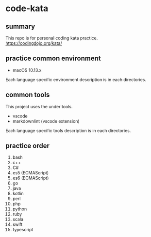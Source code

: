 # code-kata

## summary

This repo is for personal coding kata practice.  
<https://codingdojo.org/kata/>

## practice common environment

- macOS 10.13.x

Each language specific environment description is in each directories.

## common tools

This project uses the under tools.

- vscode
- markdownlint (vscode extension)

Each language specific tools description is in each directories.

## practice order

1. bash
1. c++
1. C#
1. es5 (ECMAScript)
1. es6 (ECMAScript)
1. go
1. java
1. kotlin
1. perl
1. php
1. python
1. ruby
1. scala
1. swift
1. typescript
